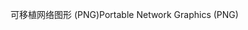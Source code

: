 <span data-ttu-id="059aa-101">可移植网络图形 (PNG)</span><span class="sxs-lookup"><span data-stu-id="059aa-101">Portable Network Graphics (PNG)</span></span>